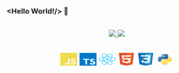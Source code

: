 ### <Hello World!/> 👋



<br />  
    
    
   <div align="center">
  <a href="https://github.com/theJoseNeto">
  
  <img height="130em" src="https://github-readme-stats.vercel.app/api?username=theJoseNeto&amp;show_icons=true&amp;theme=dark&amp;include_all_commits=true&amp;count_private=true">
  
  <img height="130em" src="https://github-readme-stats.vercel.app/api/top-langs/?username=theJoseNeto&amp;layout=compact&amp;langs_count=7&amp;theme=dark">
  
</a>    
  </div>  
    

  <br>
</div>
  
  <div style="display: inline_block" align='center'><br>
  <img align="center" alt="javascript" height="30" width="40" src="https://raw.githubusercontent.com/devicons/devicon/master/icons/javascript/javascript-plain.svg">
  <img align="center" alt="typescript" height="30" width="40" src="https://raw.githubusercontent.com/devicons/devicon/master/icons/typescript/typescript-plain.svg">
  <img align="center" alt="react-js" height="30" width="40" src="https://raw.githubusercontent.com/devicons/devicon/master/icons/react/react-original.svg">
  <img align="center" alt="HTML" height="30" width="40" src="https://raw.githubusercontent.com/devicons/devicon/master/icons/html5/html5-original.svg">
  <img align="center" alt="CSS" height="30" width="40" src="https://raw.githubusercontent.com/devicons/devicon/master/icons/css3/css3-original.svg">
  <img align="center" alt="Python" height="30" width="40" src="https://raw.githubusercontent.com/devicons/devicon/master/icons/python/python-original.svg">

 
</div>

<div> 
 

 </div>
